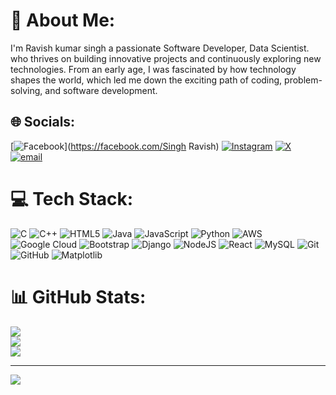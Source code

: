 # 💫 About Me:
I'm Ravish kumar singh a passionate Software Developer, Data Scientist. who thrives on building innovative projects and continuously exploring new technologies. From an early age, I was fascinated by how technology shapes the world, which led me down the exciting path of coding, problem-solving, and software development.


## 🌐 Socials:
[![Facebook](https://img.shields.io/badge/Facebook-%231877F2.svg?logo=Facebook&logoColor=white)](https://facebook.com/Singh Ravish) [![Instagram](https://img.shields.io/badge/Instagram-%23E4405F.svg?logo=Instagram&logoColor=white)](https://instagram.com/_singh__ravish)  [![X](https://img.shields.io/badge/X-black.svg?logo=X&logoColor=white)](https://x.com/@ravishkuma37930) [![email](https://img.shields.io/badge/Email-D14836?logo=gmail&logoColor=white)](mailto:ravish.kumarsingh.bca.2023@mitmeerut.ac.in) 

# 💻 Tech Stack:
![C](https://img.shields.io/badge/c-%2300599C.svg?style=for-the-badge&logo=c&logoColor=white) ![C++](https://img.shields.io/badge/c++-%2300599C.svg?style=for-the-badge&logo=c%2B%2B&logoColor=white) ![HTML5](https://img.shields.io/badge/html5-%23E34F26.svg?style=for-the-badge&logo=html5&logoColor=white) ![Java](https://img.shields.io/badge/java-%23ED8B00.svg?style=for-the-badge&logo=openjdk&logoColor=white) ![JavaScript](https://img.shields.io/badge/javascript-%23323330.svg?style=for-the-badge&logo=javascript&logoColor=%23F7DF1E) ![Python](https://img.shields.io/badge/python-3670A0?style=for-the-badge&logo=python&logoColor=ffdd54) ![AWS](https://img.shields.io/badge/AWS-%23FF9900.svg?style=for-the-badge&logo=amazon-aws&logoColor=white) ![Google Cloud](https://img.shields.io/badge/GoogleCloud-%234285F4.svg?style=for-the-badge&logo=google-cloud&logoColor=white) ![Bootstrap](https://img.shields.io/badge/bootstrap-%238511FA.svg?style=for-the-badge&logo=bootstrap&logoColor=white) ![Django](https://img.shields.io/badge/django-%23092E20.svg?style=for-the-badge&logo=django&logoColor=white) ![NodeJS](https://img.shields.io/badge/node.js-6DA55F?style=for-the-badge&logo=node.js&logoColor=white) ![React](https://img.shields.io/badge/react-%2320232a.svg?style=for-the-badge&logo=react&logoColor=%2361DAFB) ![MySQL](https://img.shields.io/badge/mysql-4479A1.svg?style=for-the-badge&logo=mysql&logoColor=white) ![Git](https://img.shields.io/badge/git-%23F05033.svg?style=for-the-badge&logo=git&logoColor=white) ![GitHub](https://img.shields.io/badge/github-%23121011.svg?style=for-the-badge&logo=github&logoColor=white) ![Matplotlib](https://img.shields.io/badge/Matplotlib-%23ffffff.svg?style=for-the-badge&logo=Matplotlib&logoColor=black)
# 📊 GitHub Stats:
![](https://github-readme-stats.vercel.app/api?username=ravishkumar012&theme=dark&hide_border=false&include_all_commits=false&count_private=false)<br/>
![](https://nirzak-streak-stats.vercel.app/?user=ravishkumar012&theme=dark&hide_border=false)<br/>
![](https://github-readme-stats.vercel.app/api/top-langs/?username=ravishkumar012&theme=dark&hide_border=false&include_all_commits=false&count_private=false&layout=compact)

---
[![](https://visitcount.itsvg.in/api?id=ravishkumar012&icon=0&color=0)](https://visitcount.itsvg.in)

<!-- Proudly created with GPRM ( https://gprm.itsvg.in ) -->
